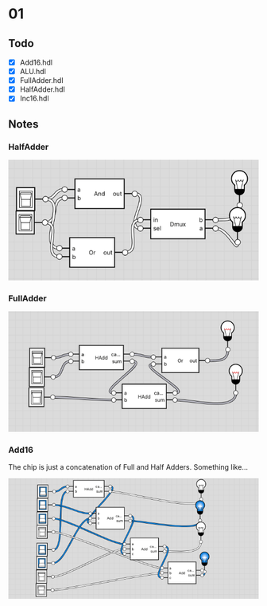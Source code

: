 # 01

## Todo

- [x] Add16.hdl
- [x] ALU.hdl
- [x] FullAdder.hdl
- [x] HalfAdder.hdl
- [x] Inc16.hdl

## Notes

### HalfAdder

![HalfAdder Circuit](images/HalfAdder.png)

### FullAdder

![FullAdder Circuit](images/FullAdder.png)

### Add16

The chip is just a concatenation of Full and Half Adders.
Something like...

![Add16 Circuit](images/Add16.png)
